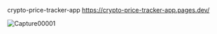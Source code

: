 crypto-price-tracker-app
https://crypto-price-tracker-app.pages.dev/

![Capture00001](https://user-images.githubusercontent.com/8805744/184144702-e929b0f9-ac4f-4a26-8c22-5e79136cca23.PNG)
